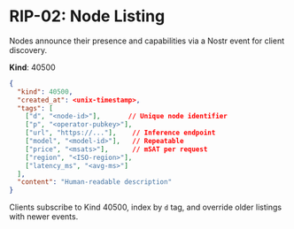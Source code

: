 # RIP-02: Node Listing

Nodes announce their presence and capabilities via a Nostr event for client discovery.

**Kind**: 40500

```json
{
  "kind": 40500,
  "created_at": <unix-timestamp>,
  "tags": [
    ["d", "<node-id>"],       // Unique node identifier
    ["p", "<operator-pubkey>"],
    ["url", "https://..."],    // Inference endpoint
    ["model", "<model-id>"],   // Repeatable
    ["price", "<msats>"],      // mSAT per request
    ["region", "<ISO-region>"],
    ["latency_ms", "<avg-ms>"]
  ],
  "content": "Human-readable description"
}
```

Clients subscribe to Kind 40500, index by `d` tag, and override older listings with newer events.
